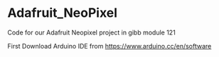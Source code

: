 # Adafruit_NeoPixel
Code for our Adafruit Neopixel project in gibb module 121

First Download Arduino IDE from https://www.arduino.cc/en/software
